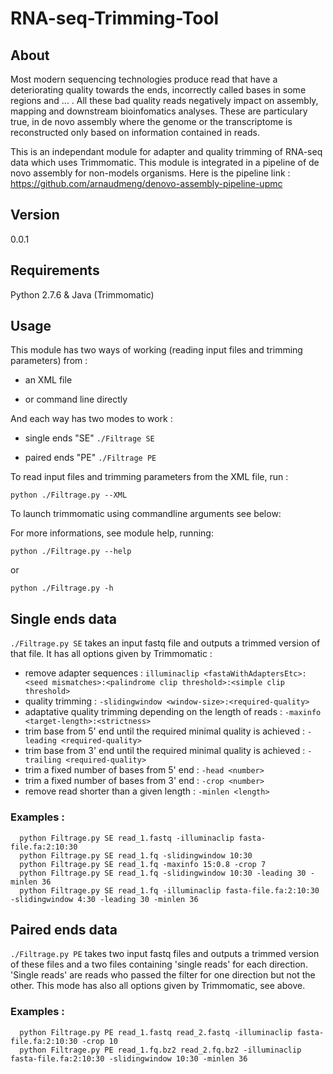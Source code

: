 # RNA-seq-Trimming-Tool

## About
Most modern sequencing technologies produce read that have a deteriorating quality towards the ends, incorrectly called bases in some regions and ... . All these bad quality reads negatively impact on assembly, mapping and downstream bioinfomatics analyses. These are particulary true, in de novo assembly where the genome or the transcriptome is reconstructed only based on information contained in reads.

This is an independant module for adapter and quality trimming of RNA-seq data which uses Trimmomatic. This module is integrated in a pipeline of de novo assembly for non-models organisms. Here is the pipeline link : https://github.com/arnaudmeng/denovo-assembly-pipeline-upmc

## Version
0.0.1

## Requirements

Python 2.7.6 & Java (Trimmomatic)

## Usage

This module has two ways of working (reading input files and trimming parameters) from : 

- an XML file
      
- or command line directly




And each way has two modes to work :

- single ends "SE" `./Filtrage SE` 
     
- paired ends "PE" `./Filtrage PE`


To read input files and trimming parameters from the XML file, run :

`python ./Filtrage.py --XML`

To launch trimmomatic using commandline arguments see below:

For more informations, see module help, running:

`python ./Filtrage.py --help`

or

`python ./Filtrage.py -h`
      
      
## Single ends data

`./Filtrage.py SE` takes an input fastq file and outputs a trimmed version of that file. It has all options given by Trimmomatic :

- remove adapter sequences : `illuminaclip <fastaWithAdaptersEtc>:<seed mismatches>:<palindrome clip threshold>:<simple clip threshold>`
- quality trimming : `-slidingwindow <window-size>:<required-quality>`
- adaptative quality trimming depending on the length of reads : `-maxinfo <target-length>:<strictness>`
- trim base from 5' end until the required minimal quality is achieved : `-leading <required-quality>`
- trim base from 3' end until the required minimal quality is achieved : `-trailing <required-quality>`
- trim a fixed number of bases from 5' end : `-head <number>`
- trim a fixed number of bases from 3' end : `-crop <number>`
- remove read shorter than a given length : `-minlen <length>`

### Examples :

      python Filtrage.py SE read_1.fastq -illuminaclip fasta-file.fa:2:10:30
      python Filtrage.py SE read_1.fq -slidingwindow 10:30
      python Filtrage.py SE read_1.fq -maxinfo 15:0.8 -crop 7
      python Filtrage.py SE read_1.fq -slidingwindow 10:30 -leading 30 -minlen 36
      python Filtrage.py SE read_1.fq -illuminaclip fasta-file.fa:2:10:30 -slidingwindow 4:30 -leading 30 -minlen 36
      
## Paired ends data

`./Filtrage.py PE` takes two input fastq files and outputs a trimmed version of these files and a two files containing 'single reads' for each direction. 'Single reads' are reads who passed the filter for one direction but not the other. This mode has also all options given by Trimmomatic, see above.

### Examples :

      python Filtrage.py PE read_1.fastq read_2.fastq -illuminaclip fasta-file.fa:2:10:30 -crop 10
      python Filtrage.py PE read_1.fq.bz2 read_2.fq.bz2 -illuminaclip fasta-file.fa:2:10:30 -slidingwindow 10:30 -minlen 36
